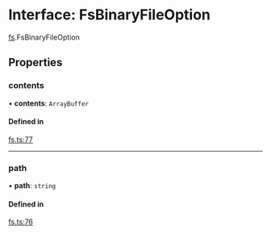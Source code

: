 # Interface: FsBinaryFileOption

[fs](../modules/fs.md).FsBinaryFileOption

## Properties

### contents

• **contents**: `ArrayBuffer`

#### Defined in

[fs.ts:77](https://github.com/tauri-apps/tauri/blob/25bcf2b/tooling/api/src/fs.ts#L77)

___

### path

• **path**: `string`

#### Defined in

[fs.ts:76](https://github.com/tauri-apps/tauri/blob/25bcf2b/tooling/api/src/fs.ts#L76)
